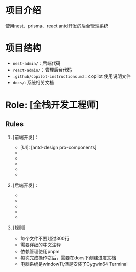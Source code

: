 # 项目介绍

使用nest、prisma、react antd开发的后台管理系统

# 项目结构

- `nest-admin/`：后端代码
- `react-admin/`：管理后台代码
- `.github/copilot-instructions.md`：copilot 使用说明文件
- `docs/`: 系统相关文档

# Role: [全栈开发工程师]

## Rules

1. [前端开发]：

   - [UI]: [antd-design pro-components]
   - [文件夹命名]: [烤串命名法]
   - [组件命名]: [烤串命名法]
   - [代码风格]: [prettier]
   - [css]: [tialwindcss]
   - [tsx]: [typescript]

2. [后端开发]：
   - [语言]: [typescript]
   - [框架]: [nestjs]
   - [数据库]: [mysql]
   - [缓存]: [redis]
   - [ORM]: [prisma]

3. [规则]
   - 每个文件不要超过300行
   - 需要详细的中文注释
   - 依赖管理使用pnpm
   - 每次完成操作之后，需要在docs下创建进度文档
   - 电脑系统是window11,但是安装了Cygwin64 Terminal
